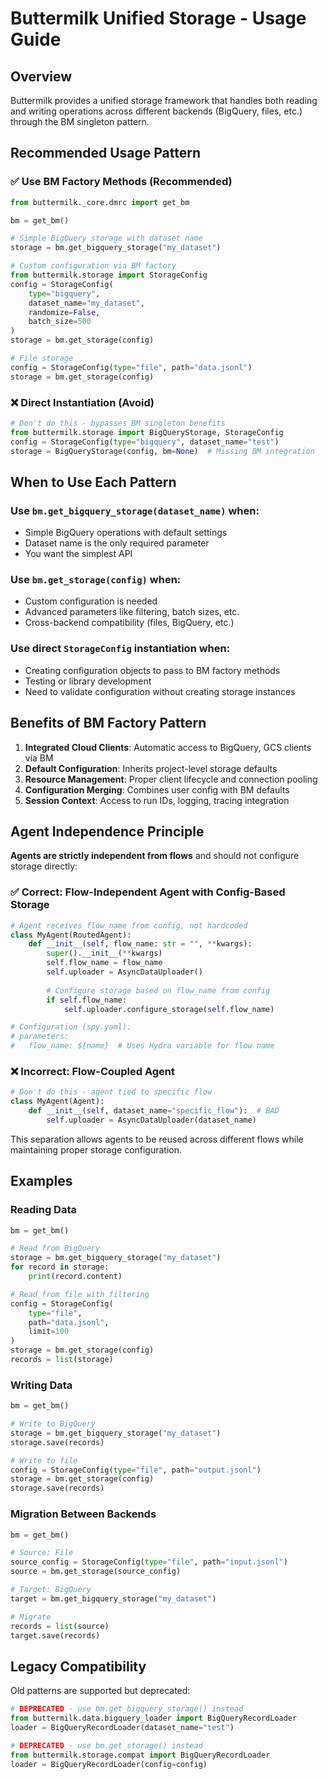 # Buttermilk Unified Storage - Usage Guide

## Overview

Buttermilk provides a unified storage framework that handles both reading and writing operations across different backends (BigQuery, files, etc.) through the BM singleton pattern.

## Recommended Usage Pattern

### ✅ Use BM Factory Methods (Recommended)

```python
from buttermilk._core.dmrc import get_bm

bm = get_bm()

# Simple BigQuery storage with dataset name
storage = bm.get_bigquery_storage("my_dataset")

# Custom configuration via BM factory
from buttermilk.storage import StorageConfig
config = StorageConfig(
    type="bigquery", 
    dataset_name="my_dataset",
    randomize=False,
    batch_size=500
)
storage = bm.get_storage(config)

# File storage
config = StorageConfig(type="file", path="data.jsonl")
storage = bm.get_storage(config)
```

### ❌ Direct Instantiation (Avoid)

```python
# Don't do this - bypasses BM singleton benefits
from buttermilk.storage import BigQueryStorage, StorageConfig
config = StorageConfig(type="bigquery", dataset_name="test")
storage = BigQueryStorage(config, bm=None)  # Missing BM integration
```

## When to Use Each Pattern

### Use `bm.get_bigquery_storage(dataset_name)` when:
- Simple BigQuery operations with default settings
- Dataset name is the only required parameter
- You want the simplest API

### Use `bm.get_storage(config)` when:
- Custom configuration is needed
- Advanced parameters like filtering, batch sizes, etc.
- Cross-backend compatibility (files, BigQuery, etc.)

### Use direct `StorageConfig` instantiation when:
- Creating configuration objects to pass to BM factory methods
- Testing or library development
- Need to validate configuration without creating storage instances

## Benefits of BM Factory Pattern

1. **Integrated Cloud Clients**: Automatic access to BigQuery, GCS clients via BM
2. **Default Configuration**: Inherits project-level storage defaults
3. **Resource Management**: Proper client lifecycle and connection pooling
4. **Configuration Merging**: Combines user config with BM defaults
5. **Session Context**: Access to run IDs, logging, tracing integration

## Agent Independence Principle

**Agents are strictly independent from flows** and should not configure storage directly:

### ✅ Correct: Flow-Independent Agent with Config-Based Storage
```python
# Agent receives flow_name from config, not hardcoded
class MyAgent(RoutedAgent):
    def __init__(self, flow_name: str = "", **kwargs):
        super().__init__(**kwargs)
        self.flow_name = flow_name
        self.uploader = AsyncDataUploader()
        
        # Configure storage based on flow_name from config
        if self.flow_name:
            self.uploader.configure_storage(self.flow_name)

# Configuration (spy.yaml):
# parameters:
#   flow_name: ${name}  # Uses Hydra variable for flow name
```

### ❌ Incorrect: Flow-Coupled Agent
```python
# Don't do this - agent tied to specific flow
class MyAgent(Agent):
    def __init__(self, dataset_name="specific_flow"):  # BAD
        self.uploader = AsyncDataUploader(dataset_name)
```

This separation allows agents to be reused across different flows while maintaining proper storage configuration.

## Examples

### Reading Data

```python
bm = get_bm()

# Read from BigQuery
storage = bm.get_bigquery_storage("my_dataset")
for record in storage:
    print(record.content)

# Read from file with filtering
config = StorageConfig(
    type="file", 
    path="data.jsonl",
    limit=100
)
storage = bm.get_storage(config)
records = list(storage)
```

### Writing Data

```python
bm = get_bm()

# Write to BigQuery
storage = bm.get_bigquery_storage("my_dataset")
storage.save(records)

# Write to file
config = StorageConfig(type="file", path="output.jsonl")
storage = bm.get_storage(config)
storage.save(records)
```

### Migration Between Backends

```python
bm = get_bm()

# Source: File
source_config = StorageConfig(type="file", path="input.jsonl")
source = bm.get_storage(source_config)

# Target: BigQuery
target = bm.get_bigquery_storage("my_dataset")

# Migrate
records = list(source)
target.save(records)
```

## Legacy Compatibility

Old patterns are supported but deprecated:

```python
# DEPRECATED - use bm.get_bigquery_storage() instead
from buttermilk.data.bigquery_loader import BigQueryRecordLoader
loader = BigQueryRecordLoader(dataset_name="test")

# DEPRECATED - use bm.get_storage() instead
from buttermilk.storage.compat import BigQueryRecordLoader
loader = BigQueryRecordLoader(config=config)
```